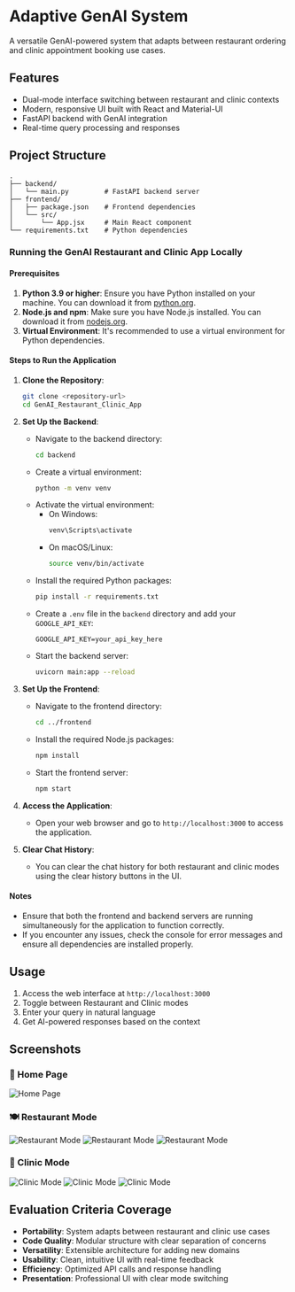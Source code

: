 # Adaptive GenAI System

A versatile GenAI-powered system that adapts between restaurant ordering and clinic appointment booking use cases.

## Features

- Dual-mode interface switching between restaurant and clinic contexts
- Modern, responsive UI built with React and Material-UI
- FastAPI backend with GenAI integration
- Real-time query processing and responses

## Project Structure
```
.
├── backend/
│   └── main.py         # FastAPI backend server
├── frontend/
│   ├── package.json    # Frontend dependencies
│   └── src/
│       └── App.jsx     # Main React component
└── requirements.txt    # Python dependencies
```

### Running the GenAI Restaurant and Clinic App Locally

#### Prerequisites
1. **Python 3.9 or higher**: Ensure you have Python installed on your machine. You can download it from [python.org](https://www.python.org/downloads/).
2. **Node.js and npm**: Make sure you have Node.js installed. You can download it from [nodejs.org](https://nodejs.org/).
3. **Virtual Environment**: It's recommended to use a virtual environment for Python dependencies.

#### Steps to Run the Application

1. **Clone the Repository**:
   ```bash
   git clone <repository-url>
   cd GenAI_Restaurant_Clinic_App
   ```

2. **Set Up the Backend**:
   - Navigate to the backend directory:
     ```bash
     cd backend
     ```
   - Create a virtual environment:
     ```bash
     python -m venv venv
     ```
   - Activate the virtual environment:
     - On Windows:
       ```bash
       venv\Scripts\activate
       ```
     - On macOS/Linux:
       ```bash
       source venv/bin/activate
       ```
   - Install the required Python packages:
     ```bash
     pip install -r requirements.txt
     ```
   - Create a `.env` file in the `backend` directory and add your `GOOGLE_API_KEY`:
     ```
     GOOGLE_API_KEY=your_api_key_here
     ```
   - Start the backend server:
     ```bash
     uvicorn main:app --reload
     ```

3. **Set Up the Frontend**:
   - Navigate to the frontend directory:
     ```bash
     cd ../frontend
     ```
   - Install the required Node.js packages:
     ```bash
     npm install
     ```
   - Start the frontend server:
     ```bash
     npm start
     ```

4. **Access the Application**:
   - Open your web browser and go to `http://localhost:3000` to access the application.

5. **Clear Chat History**:
   - You can clear the chat history for both restaurant and clinic modes using the clear history buttons in the UI.

#### Notes
- Ensure that both the frontend and backend servers are running simultaneously for the application to function correctly.
- If you encounter any issues, check the console for error messages and ensure all dependencies are installed properly.

## Usage

1. Access the web interface at `http://localhost:3000`
2. Toggle between Restaurant and Clinic modes
3. Enter your query in natural language
4. Get AI-powered responses based on the context

## Screenshots

### 🌟 Home Page
![Home Page](https://github.com/Atharvaa20/Technitude-2025/blob/master/Screenshots/Screenshot%20(1).png)

### 🍽️ Restaurant Mode
![Restaurant Mode](https://github.com/Atharvaa20/Technitude-2025/blob/master/Screenshots/res1.PNG)
![Restaurant Mode](https://github.com/Atharvaa20/Technitude-2025/blob/master/Screenshots/res2.PNG)
![Restaurant Mode](https://github.com/Atharvaa20/Technitude-2025/blob/master/Screenshots/res3.PNG)

### 🏥 Clinic Mode
![Clinic Mode](https://github.com/Atharvaa20/Technitude-2025/blob/master/Screenshots/clinic1.PNG)
![Clinic Mode](https://github.com/Atharvaa20/Technitude-2025/blob/master/Screenshots/clinic2.PNG)
![Clinic Mode](https://github.com/Atharvaa20/Technitude-2025/blob/master/Screenshots/clinic3.PNG)


## Evaluation Criteria Coverage

- **Portability**: System adapts between restaurant and clinic use cases
- **Code Quality**: Modular structure with clear separation of concerns
- **Versatility**: Extensible architecture for adding new domains
- **Usability**: Clean, intuitive UI with real-time feedback
- **Efficiency**: Optimized API calls and response handling
- **Presentation**: Professional UI with clear mode switching
